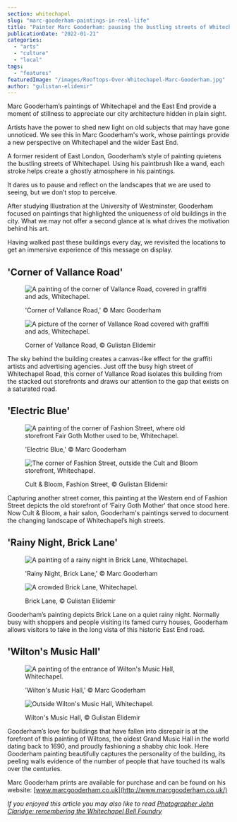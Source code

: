 ```yaml
---
section: whitechapel
slug: "marc-gooderham-paintings-in-real-life"
title: "Painter Marc Gooderham: pausing the bustling streets of Whitechapel"
publicationDate: "2022-01-21"
categories: 
  - "arts"
  - "culture"
  - "local"
tags: 
  - "features"
featuredImage: "/images/Rooftops-Over-Whitechapel-Marc-Gooderham.jpg"
author: "gulistan-elidemir"
---
```


Marc Gooderham’s paintings of Whitechapel and the East End provide a moment of stillness to appreciate our city architecture hidden in plain sight.

Artists have the power to shed new light on old subjects that may have gone unnoticed. We see this in Marc Gooderham's work, whose paintings provide a new perspective on Whitechapel and the wider East End.

A former resident of East London, Gooderham’s style of painting quietens the bustling streets of Whitechapel. Using his paintbrush like a wand, each stroke helps create a ghostly atmosphere in his paintings.

It dares us to pause and reflect on the landscapes that we are used to seeing, but we don’t stop to perceive.

After studying Illustration at the University of Westminster, Gooderham focused on paintings that highlighted the uniqueness of old buildings in the city. What we may not offer a second glance at is what drives the motivation behind his art.

Having walked past these buildings every day, we revisited the locations to get an immersive experience of this message on display. 

## 'Corner of Vallance Road'

<figure>

![A painting of the corner of Vallance Road, covered in graffiti and ads, Whitechapel.](/images/Corner-of-Vallance-Road-Marc-Gooderham-1024x683.jpg)

<figcaption>

'Corner of Vallance Road,' © Marc Gooderham

</figcaption>

</figure>

<figure>

![A picture of the corner of Vallance Road covered with graffiti and ads, Whitechapel.](/images/Corner-of-Vallance-Road-Gulistan-Elidemir-1024x683.jpg)

<figcaption>

Corner of Vallance Road, © Gulistan Elidemir

</figcaption>

</figure>

The sky behind the building creates a canvas-like effect for the graffiti artists and advertising agencies. Just off the busy high street of Whitechapel Road, this corner of Vallance Road isolates this building from the stacked out storefronts and draws our attention to the gap that exists on a saturated road. 

## 'Electric Blue'

<figure>

![A painting of the corner of Fashion Street, where old storefront Fair Goth Mother used to be, Whitechapel.](/images/Electric-Blue-Marc-Gooderham.jpg)

<figcaption>

'Electric Blue,' © Marc Gooderham

</figcaption>

</figure>

<figure>

![The corner of Fashion Street, outside the Cult and Bloom storefront, Whitechapel.](/images/Electric-Blue-live-Gulistan-Elidemir.jpg)

<figcaption>

Cult & Bloom, Fashion Street, © Gulistan Elidemir

</figcaption>

</figure>

Capturing another street corner, this painting at the Western end of Fashion Street depicts the old storefront of ‘Fairy Goth Mother' that once stood here. Now Cult & Bloom, a hair salon, Gooderham's paintings served to document the changing landscape of Whitechapel’s high streets.

## 'Rainy Night, Brick Lane'

<figure>

![A painting of a rainy night in Brick Lane, Whitechapel.](/images/Rainy-Night-Brick-Lane-Marc-Gooderham-1024x683.jpg)

<figcaption>

'Rainy Night, Brick Lane,' © Marc Gooderham

</figcaption>

</figure>

<figure>

![A crowded Brick Lane, Whitechapel.](/images/Rainy-Night-Brick-Lane-live-Gulistan-Elidemir-1024x683.jpg)

<figcaption>

Brick Lane, © Gulistan Elidemir

</figcaption>

</figure>

Gooderham’s painting depicts Brick Lane on a quiet rainy night. Normally busy with shoppers and people visiting its famed curry houses, Gooderham allows visitors to take in the long vista of this historic East End road. 

## 'Wilton's Music Hall'

<figure>

![A painting of the entrance of Wilton's Music Hall, Whitechapel.](/images/Wiltons-Music-Hall-Marc-Gooderham-1024x683.jpg)

<figcaption>

'Wilton's Music Hall,' © Marc Gooderham

</figcaption>

</figure>

<figure>

![Outside Wilton's Music Hall, Whitechapel.](/images/Wiltons-Music-Hall-live-Gulistan-Elidemir-1024x683.jpg)

<figcaption>

Wilton's Music Hall, © Gulistan Elidemir

</figcaption>

</figure>

Gooderham’s love for buildings that have fallen into disrepair is at the forefront of this painting of Wiltons, the oldest Grand Music Hall in the world dating back to 1690, and proudly fashioning a shabby chic look. Here Gooderham painting beautifully captures the personality of the building, its peeling walls evidence of the number of people that have touched its walls over the centuries. 

Marc Gooderham prints are available for purchase and can be found on his website: [www.marcgooderham.co.uk](http://www.marcgooderham.co.uk/)

_If you enjoyed this article you may also like to read_ [_Photographer John Claridge: remembering the Whitechapel Bell Foundry_](https://whitechapellondon.co.uk/whitechapel-bell-foundry-john-claridge-photoessay/)
